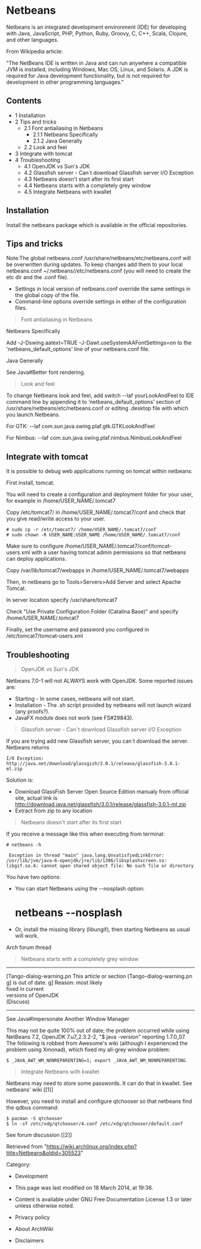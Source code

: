 Netbeans
========

Netbeans is an integrated development environment (IDE) for developing
with Java, JavaScript, PHP, Python, Ruby, Groovy, C, C++, Scala,
Clojure, and other languages.

From Wikipedia article:

"The NetBeans IDE is written in Java and can run anywhere a compatible
JVM is installed, including Windows, Mac OS, Linux, and Solaris. A JDK
is required for Java development functionality, but is not required for
development in other programming languages."

Contents
--------

-   1 Installation
-   2 Tips and tricks
    -   2.1 Font antialiasing in Netbeans
        -   2.1.1 Netbeans Specifically
        -   2.1.2 Java Generally
    -   2.2 Look and feel
-   3 Integrate with tomcat
-   4 Troubleshooting
    -   4.1 OpenJDK vs Sun's JDK
    -   4.2 Glassfish server - Can`t download Glassfish server I/O
        Exception
    -   4.3 Netbeans doesn't start after its first start
    -   4.4 Netbeans starts with a completely grey window
    -   4.5 Integrate Netbeans with kwallet

Installation
------------

Install the netbeans package which is available in the official
repositories.

Tips and tricks
---------------

Note:The global netbeans.conf /usr/share/netbeans/etc/netbeans.conf will
be overwritten during updates. To keep changes add them to your local
netbeans.conf ~/.netbeans/<ver>/etc/netbeans.conf (you will need to
create the etc dir and the .conf file).

-   Settings in local version of netbeans.conf override the same
    settings in the global copy of the file.
-   Command-line options override settings in either of the
    configuration files.

> Font antialiasing in Netbeans

Netbeans Specifically

Add -J-Dswing.aatext=TRUE -J-Dawt.useSystemAAFontSettings=on to the
'netbeans_default_options' line of your netbeans.conf file.

Java Generally

See Java#Better font rendering.

> Look and feel

To change Netbeans look and feel, add switch --laf yourLookAndFeel to
IDE command line by appending it to ‘netbeans_default_options’ section
of /usr/share/netbeans/etc/netbeans.conf or editing .desktop file with
which you launch Netbeans.

For GTK: --laf com.sun.java.swing.plaf.gtk.GTKLookAndFeel

For Nimbus: --laf com.sun.java.swing.plaf.nimbus.NimbusLookAndFeel

Integrate with tomcat
---------------------

It is possible to debug web applications running on tomcat within
netbeans:

First install, tomcat.

You will need to create a configuration and deployment folder for your
user, for example in /home/USER_NAME/.tomcat7

Copy /etc/tomcat7/ in /home/USER_NAME/.tomcat7/conf and check that you
give read/write access to your user.

    # sudo cp -r /etc/tomcat7/ /home/USER_NAME/.tomcat7/conf
    # sudo chown -R USER_NAME:USER_NAME /home/USER_NAME/.tomcat7/conf

Make sure to configure /home/USER_NAME/.tomcat7/conf/tomcat-users.xml
with a user having tomcat admin permissions so that netbeans can deploy
applications.

Copy /var/lib/tomcat7/webapps in /home/USER_NAME/.tomcat7/webapps

  

Then, in netbeans go to Tools>Servers>Add Server and select Apache
Tomcat.

In server location specify /usr/share/tomcat7

Check "Use Private Configuration Folder (Catalina Base)" and specify
/home/USER_NAME/.tomcat7

Finally, set the username and password you configured in
/etc/tomcat7/tomcat-users.xml

Troubleshooting
---------------

> OpenJDK vs Sun's JDK

Netbeans 7.0-1 will not ALWAYS work with OpenJDK. Some reported issues
are:

-   Starting - In some cases, netbeans will not start.
-   Installation - The .sh script provided by netbeans will not launch
    wizard (any proofs?).
-   JavaFX module does not work (see FS#29843).

> Glassfish server - Can`t download Glassfish server I/O Exception

If you are trying add new Glassfish server, you can`t download the
server. Netbeans returns

    I/O Exception: http://java.net/download/glassgish/3.0.1/release/glassfish-3.0.1-ml.zip

Solution is:

-   Download GlassFish Server Open Source Edition manualy from official
    site, actual link is
    http://download.java.net/glassfish/3.0.1/release/glassfish-3.0.1-ml.zip
-   Extract from zip to any location

> Netbeans doesn't start after its first start

If you receive a message like this when executing from terminal:

    # netbeans -h

     Exception in thread "main" java.lang.UnsatisfiedLinkError: /usr/lib/jvm/java-6-openjdk/jre/lib/i386/libsplashscreen.so: libgif.so.4: cannot open shared object file: No such file or directory

You have two options:

-   You can start Netbeans using the --nosplash option:

    # netbeans --nosplash

-   Or, install the missing library (libungif), then starting Netbeans
    as usual will work.

Arch forum thread

> Netbeans starts with a completely grey window

  ------------------------ ------------------------ ------------------------
  [Tango-dialog-warning.pn This article or section  [Tango-dialog-warning.pn
  g]                       is out of date.          g]
                           Reason: most likely      
                           fixed in current         
                           versions of OpenJDK      
                           (Discuss)                
  ------------------------ ------------------------ ------------------------

See Java#Impersonate Another Window Manager

This may not be quite 100% out of date; the problem occurred while using
NetBeans 7.2, OpenJDK 7.u7_2.3.2-2, "$ java -version" reporting
1.7.0_07. The following is robbed from Awesome's wiki (although I
experienced the problem using Xmonad), which fixed my all-grey window
problem:

    $ _JAVA_AWT_WM_NONREPARENTING=1; export _JAVA_AWT_WM_NONREPARENTING

> Integrate Netbeans with kwallet

Netbeans may need to store some passwords. It can do that in kwallet.
See netbeans' wiki [[1]]

However, you need to install and configure qtchooser so that netbeans
find the qdbus command:

    $ pacman -S qtchooser
    $ ln -sf /etc/xdg/qtchooser/4.conf /etc/xdg/qtchooser/default.conf

See forum discussion [[2]]

Retrieved from
"https://wiki.archlinux.org/index.php?title=Netbeans&oldid=305523"

Category:

-   Development

-   This page was last modified on 18 March 2014, at 19:36.
-   Content is available under GNU Free Documentation License 1.3 or
    later unless otherwise noted.
-   Privacy policy
-   About ArchWiki
-   Disclaimers
